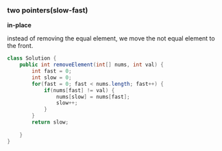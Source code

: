 ### two pointers(slow-fast)

**in-place**

instead of removing the equal element, we move the not equal element to the front.

```java
class Solution {
    public int removeElement(int[] nums, int val) {
        int fast = 0;
        int slow = 0;
        for(fast = 0; fast < nums.length; fast++) {
            if(nums[fast] != val) {
                nums[slow] = nums[fast];
                slow++;
            }
        }
        return slow;
        
    }
}
```

